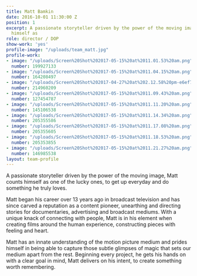 ```yaml
---
title: Matt Bamkin
date: 2016-10-01 11:30:00 Z
position: 1
excerpt: A passionate storyteller driven by the power of the moving image, Matt counts
  himself as
role: director / DOP
show-work: 'yes'
profile-image: "/uploads/team_matt.jpg"
profile-work:
- image: "/uploads/Screen%20Shot%202017-05-15%20at%2011.01.53%20am.png"
  number: 199927133
- image: "/uploads/Screen%20Shot%202017-05-15%20at%2011.04.15%20am.png"
  number: 164208497
- image: "/uploads/Screen%20Shot%202017-04-27%20at%202.12.58%20pm-e6ef7c.png"
  number: 214960209
- image: "/uploads/Screen%20Shot%202017-05-15%20at%2011.09.43%20am.png"
  number: 127454787
- image: "/uploads/Screen%20Shot%202017-05-15%20at%2011.11.20%20am.png"
  number: 145106538
- image: "/uploads/Screen%20Shot%202017-05-15%20at%2011.14.34%20am.png"
  number: 205355586
- image: "/uploads/Screen%20Shot%202017-05-15%20at%2011.17.08%20am.png"
  number: 205355605
- image: "/uploads/Screen%20Shot%202017-05-15%20at%2011.18.53%20am.png"
  number: 205353855
- image: "/uploads/Screen%20Shot%202017-05-15%20at%2011.21.27%20am.png"
  number: 146985538
layout: team-profile
---
```


A passionate storyteller driven by the power of the moving image, Matt counts himself as one of the lucky ones, to get up everyday and do something he truly loves.

Matt began his career over 13 years ago in broadcast television and has since carved a reputation as a content pioneer, unearthing and directing stories for documentaries, advertising and broadcast mediums. With a unique knack of connecting with people, Matt is in his element when creating films around the human experience, constructing pieces with feeling and heart.

Matt has an innate understanding of the motion picture medium and prides himself in being able to capture those subtle glimpses of magic that sets our medium apart from the rest. Beginning every project, he gets his hands on with a clear goal in mind, Matt delivers on his intent, to create something worth remembering.